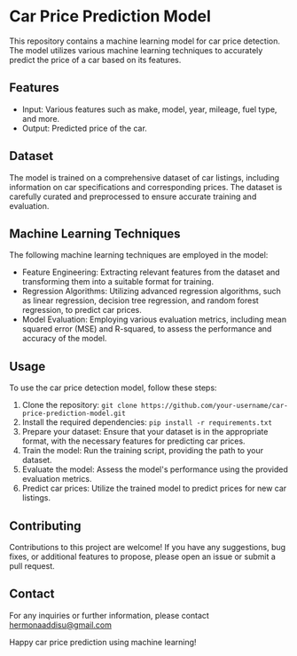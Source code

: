 # Car Price Prediction Model

This repository contains a machine learning model for car price detection. The model utilizes various machine learning techniques to accurately predict the price of a car based on its features.

## Features

- Input: Various features such as make, model, year, mileage, fuel type, and more.
- Output: Predicted price of the car.

## Dataset

The model is trained on a comprehensive dataset of car listings, including information on car specifications and corresponding prices. The dataset is carefully curated and preprocessed to ensure accurate training and evaluation.

## Machine Learning Techniques

The following machine learning techniques are employed in the model:

- Feature Engineering: Extracting relevant features from the dataset and transforming them into a suitable format for training.
- Regression Algorithms: Utilizing advanced regression algorithms, such as linear regression, decision tree regression, and random forest regression, to predict car prices.
- Model Evaluation: Employing various evaluation metrics, including mean squared error (MSE) and R-squared, to assess the performance and accuracy of the model.

## Usage

To use the car price detection model, follow these steps:

1. Clone the repository: `git clone https://github.com/your-username/car-price-prediction-model.git`
2. Install the required dependencies: `pip install -r requirements.txt`
3. Prepare your dataset: Ensure that your dataset is in the appropriate format, with the necessary features for predicting car prices.
4. Train the model: Run the training script, providing the path to your dataset.
5. Evaluate the model: Assess the model's performance using the provided evaluation metrics.
6. Predict car prices: Utilize the trained model to predict prices for new car listings.

## Contributing

Contributions to this project are welcome! If you have any suggestions, bug fixes, or additional features to propose, please open an issue or submit a pull request.


## Contact

For any inquiries or further information, please contact hermonaaddisu@gmail.com

Happy car price prediction using machine learning!
